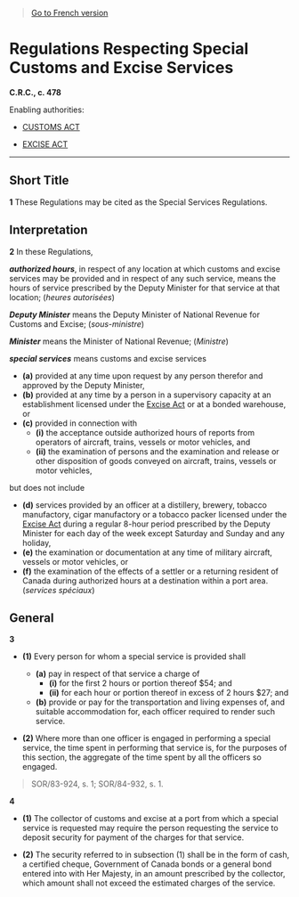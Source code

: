 > [Go to French version](/fr/Règlements/Codification%20des%20règlements%20du%20Canada/401-500/C.R.C.,%20ch.%20478.md)

# Regulations Respecting Special Customs and Excise Services

**C.R.C., c. 478**

Enabling authorities: 
- [CUSTOMS ACT](/en/Acts/Statutes%20of%20Canada/1985/c.%201%20(2nd%20Supp.).md)

- [EXCISE ACT](/en/Acts/Revised%20Statutes%20of%20Canada/E/E-14.md)

----------



## Short Title


**1** These Regulations may be cited as the Special Services Regulations.




## Interpretation


**2** In these Regulations,

***authorized hours***, in respect of any location at which customs and excise services may be provided and in respect of any such service, means the hours of service prescribed by the Deputy Minister for that service at that location; (*heures autorisées*)

***Deputy Minister*** means the Deputy Minister of National Revenue for Customs and Excise; (*sous-ministre*)

***Minister*** means the Minister of National Revenue; (*Ministre*)

***special services*** means customs and excise services
- **(a)** provided at any time upon request by any person therefor and approved by the Deputy Minister,
- **(b)** provided at any time by a person in a supervisory capacity at an establishment licensed under the [Excise Act](/en/Acts/Revised%20Statutes%20of%20Canada/E/E-14.md) or at a bonded warehouse, or
- **(c)** provided in connection with
	- **(i)** the acceptance outside authorized hours of reports from operators of aircraft, trains, vessels or motor vehicles, and
	- **(ii)** the examination of persons and the examination and release or other disposition of goods conveyed on aircraft, trains, vessels or motor vehicles,

but does not include
- **(d)** services provided by an officer at a distillery, brewery, tobacco manufactory, cigar manufactory or a tobacco packer licensed under the [Excise Act](/en/Acts/Revised%20Statutes%20of%20Canada/E/E-14.md) during a regular 8-hour period prescribed by the Deputy Minister for each day of the week except Saturday and Sunday and any holiday,
- **(e)** the examination or documentation at any time of military aircraft, vessels or motor vehicles, or
- **(f)** the examination of the effects of a settler or a returning resident of Canada during authorized hours at a destination within a port area. (*services spéciaux*)




## General


**3** 

- **(1)** Every person for whom a special service is provided shall
	- **(a)** pay in respect of that service a charge of
		- **(i)** for the first 2 hours or portion thereof  $54; and
		- **(ii)** for each hour or portion thereof in excess of 2 hours  $27; and
	- **(b)** provide or pay for the transportation and living expenses of, and suitable accommodation for, each officer required to render such service.

- **(2)** Where more than one officer is engaged in performing a special service, the time spent in performing that service is, for the purposes of this section, the aggregate of the time spent by all the officers so engaged.
> SOR/83-924, s. 1; SOR/84-932, s. 1.




**4** 

- **(1)** The collector of customs and excise at a port from which a special service is requested may require the person requesting the service to deposit security for payment of the charges for that service.

- **(2)** The security referred to in subsection (1) shall be in the form of cash, a certified cheque, Government of Canada bonds or a general bond entered into with Her Majesty, in an amount prescribed by the collector, which amount shall not exceed the estimated charges of the service.


